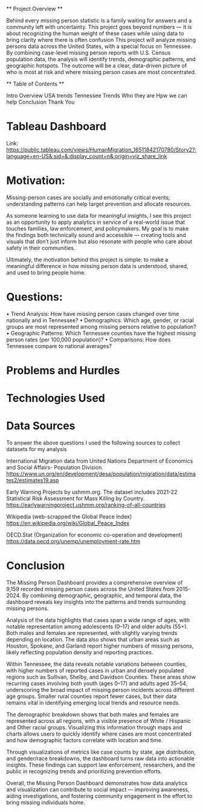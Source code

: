 ** Project Overview **

Behind every missing person statistic is a family waiting for answers and a community left with uncertainty. This project goes beyond numbers — it is about recognizing the human weight of these cases while using data to bring clarity where there is often confusion
This project will analyze missing persons data across the United States, with a special focus on Tennessee. By combining case-level missing person reports with U.S. Census population data, the analysis will identify trends, demographic patterns, and geographic hotspots. The outcome will be a clear, data-driven picture of who is most at risk and where missing person cases are most concentrated.


** Table of Contents **

Intro
Overview
USA trends
Tennessee Trends
Who they are
Hpw we can help
Conclusion
Thank You

# Tableau Dashboard
Link: https://public.tableau.com/views/HumanMigration_16511842170780/Story2?:language=en-US&:sid=&:display_count=n&:origin=viz_share_link

# Motivation: 
Missing-person cases are socially and emotionally critical events; understanding patterns can help target prevention and allocate resources.

As someone learning to use data for meaningful insights, I see this project as an opportunity to apply analytics in service of a real-world issue that touches families, law enforcement, and policymakers. My goal is to make the findings both technically sound and accessible — creating tools and visuals that don’t just inform but also resonate with people who care about safety in their communities.

Ultimately, the motivation behind this project is simple: to make a meaningful difference in how missing person data is understood, shared, and used to bring people home.


# Questions: 
•	Trend Analysis: How have missing person cases changed over time nationally and in Tennessee?
•	Demographics: Which age, gender, or racial groups are most represented among missing persons relative to population?
•	Geographic Patterns: Which Tennessee counties have the highest missing person rates (per 100,000 population)?
•	Comparisons: How does Tennessee compare to national averages?



# Problems and Hurdles





# Technologies Used



# Data Sources

To answer the above questions I used the following sources to collect datasets for my analysis

International Migration data from United Nations Department of Economics and Social Affairs- Population Division. https://www.un.org/en/development/desa/population/migration/data/estimates2/estimates19.asp

Early Warning Projects by ushmm.org. The dataset includes 2021-22 Statistical Risk Assessment for Mass Killing by Country. https://earlywarningproject.ushmm.org/ranking-of-all-countries

Wikipedia (web-scrapped the Global Peace Index) https://en.wikipedia.org/wiki/Global_Peace_Index

OECD.Stat (Organization for economic co-operation and development) https://data.oecd.org/unemp/unemployment-rate.htm

# Conclusion
The Missing Person Dashboard provides a comprehensive overview of 9,159 recorded missing person cases across the United States from 2015-2024. By combining demographic, geographic, and temporal data, the dashboard reveals key insights into the patterns and trends surrounding missing persons.

Analysis of the data highlights that cases span a wide range of ages, with notable representation among adolescents (0–17) and older adults (55+). Both males and females are represented, with slightly varying trends depending on location. The data also shows that urban areas such as Houston, Spokane, and Garland report higher numbers of missing persons, likely reflecting population density and reporting practices.


Within Tennessee, the data reveals notable variations between counties, with higher numbers of reported cases in urban and densely populated regions such as Sullivan, Shelby, and Davidson Counties. These areas show recurring cases involving both youth (ages 0–17) and adults aged 35–54, underscoring the broad impact of missing person incidents across different age groups. Smaller rural counties report fewer cases, but their data remains vital in identifying emerging local trends and resource needs.

The demographic breakdown shows that both males and females are represented across all regions, with a visible presence of White / Hispanic and Other racial groups. Visualizing this information through maps and charts allows users to quickly identify where cases are most concentrated and how demographic factors correlate with location and time.


Through visualizations of metrics like case counts by state, age distribution, and gender/race breakdowns, the dashboard turns raw data into actionable insights. These findings can support law enforcement, researchers, and the public in recognizing trends and prioritizing prevention efforts.

Overall, the Missing Person Dashboard demonstrates how data analytics and visualization can contribute to social impact — improving awareness, aiding investigations, and fostering community engagement in the effort to bring missing individuals home.

